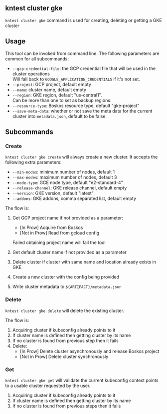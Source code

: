 ## kntest cluster gke

`kntest cluster gke` command is used for creating, deleting or getting a GKE
cluster

## Usage

This tool can be invoked from command line. The following parameters are common
for all subcommands:

- `--gcp-credential-file`: the GCP credential file that will be used in the cluster operations \
  Will fall back to `GOOGLE_APPLICATION_CREDENTIALS` if it's not set.
- `--project`: GCP project, default empty
- `--name`: cluster name, default empty
- `--region`: GKE region, default "us-central1". \
  Can be more than one to set as backup regions.
- `--resource-type`: Boskos resource type, default "gke-project"
- `--save-meta-data`: whether or not save the meta data for the current cluster into `metadata.json`,
  default to be false.

## Subcommands

### Create

`kntest cluster gke create` will always create a new cluster. It accepts the
following extra parameters:

- `--min-nodes`: minimum number of nodes, default 1
- `--max-nodes`: maximum number of nodes, default 3
- `--node-type`: GCE node type, default "e2-standard-4"
- `--release-channel`: GKE release channel, default empty
- `--version`: GKE version, default "latest"
- `--addons`: GKE addons, comma separated list, default empty

The flow is:

1. Get GCP project name if not provided as a parameter:

   - [In Prow] Acquire from Boskos
   - [Not in Prow] Read from gcloud config

   Failed obtaining project name will fail the tool

1. Get default cluster name if not provided as a parameter
1. Delete cluster if cluster with same name and location already exists in GKE
1. Create a new cluster with the config being provided
1. Write cluster metadata to `${ARTIFACT}/metadata.json`

### Delete

`kntest cluster gke delete` will delete the existing cluster.

The flow is:

1. Acquiring cluster if kubeconfig already points to it
1. If cluster name is defined then getting cluster by its name
1. If no cluster is found from previous step then it fails
1. Delete:
   - [In Prow] Delete cluster asynchronously and release Boskos project
   - [Not in Prow] Delete cluster synchronously

### Get

`kntest cluster gke get` will validate the current kubeconfig context points to
a usable cluster requested by the user.

1. Acquiring cluster if kubeconfig already points to it
1. If cluster name is defined then getting cluster by its name
1. If no cluster is found from previous steps then it fails
